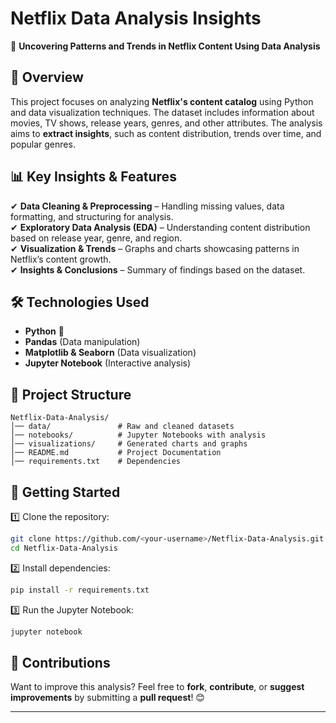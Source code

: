 # Netflix Data Analysis Insights

🚀 **Uncovering Patterns and Trends in Netflix Content Using Data Analysis**

## 📌 Overview
This project focuses on analyzing **Netflix's content catalog** using Python and data visualization techniques. The dataset includes information about movies, TV shows, release years, genres, and other attributes. The analysis aims to **extract insights**, such as content distribution, trends over time, and popular genres.

## 📊 Key Insights & Features
✔ **Data Cleaning & Preprocessing** – Handling missing values, data formatting, and structuring for analysis.  
✔ **Exploratory Data Analysis (EDA)** – Understanding content distribution based on release year, genre, and region.  
✔ **Visualization & Trends** – Graphs and charts showcasing patterns in Netflix’s content growth.  
✔ **Insights & Conclusions** – Summary of findings based on the dataset.  

## 🛠️ Technologies Used
- **Python** 🐍
- **Pandas** (Data manipulation)
- **Matplotlib & Seaborn** (Data visualization)
- **Jupyter Notebook** (Interactive analysis)

## 📂 Project Structure
```
Netflix-Data-Analysis/
│── data/               # Raw and cleaned datasets
│── notebooks/          # Jupyter Notebooks with analysis
│── visualizations/     # Generated charts and graphs
│── README.md           # Project Documentation
│── requirements.txt    # Dependencies
```

## 🚀 Getting Started
1️⃣ Clone the repository:
```sh
git clone https://github.com/<your-username>/Netflix-Data-Analysis.git
cd Netflix-Data-Analysis
```
2️⃣ Install dependencies:
```sh
pip install -r requirements.txt
```
3️⃣ Run the Jupyter Notebook:
```sh
jupyter notebook
```

## 🤝 Contributions
Want to improve this analysis? Feel free to **fork**, **contribute**, or **suggest improvements** by submitting a **pull request**! 😊

---



